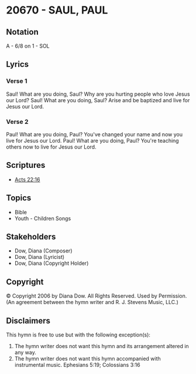 # 20670 - SAUL, PAUL

## Notation

A - 6/8 on 1 - SOL

## Lyrics

### Verse 1

Saul! What are you doing, Saul? Why are you hurting people who love Jesus our Lord? Saul! What are you doing, Saul? Arise and be baptized and live for Jesus our Lord.

### Verse 2

Paul! What are you doing, Paul? You've changed your name and now you live for Jesus our Lord. Paul! What are you doing, Paul? You're teaching others now to live for Jesus our Lord.


## Scriptures

- [Acts 22:16](https://www.biblegateway.com/passage/?search=Acts%2022%3A16)

## Topics

- Bible
- Youth - Children Songs

## Stakeholders

- Dow, Diana (Composer)
- Dow, Diana (Lyricist)
- Dow, Diana (Copyright Holder)

## Copyright

© Copyright 2006 by Diana Dow. All Rights Reserved. Used by Permission.
(An agreement between the hymn writer and R. J. Stevens Music, LLC.)

## Disclaimers

This hymn is free to use but with the following exception(s):
1. The hymn writer does not want this hymn and its arrangement altered in any way.
2. The hymn writer does not want this hymn accompanied with instrumental music.
Ephesians 5:19; Colossians 3:16

